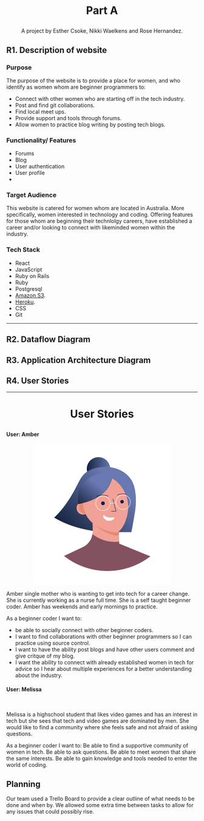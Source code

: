 
# <p align="center"> Part A
</p>


 <p align="center"> A project by Esther Csoke, Nikki Waelkens and Rose Hernandez.
</p>



## R1. Description of website

### Purpose

The purpose of the website is to provide a place for women, and who identify as women whom are beginner programmers to:

- Connect with other women who are starting off in the tech industry.
- Post and find git collaborations. 
- Find local meet ups.
- Provide support and tools through forums.
- Allow women to practice blog writing by posting tech blogs.
 
### Functionality/ Features

- Forums
- Blog
- User authentication
- User profile
- 
### Target Audience
This website is catered for women whom are located in Australia. More specifically, women interested in technology and coding. Offering features for those whom are beginning their technlolgy careers, have established a career and/or looking to connect with likeminded women within the industry.

### Tech Stack

- React
- JavaScript
- Ruby on Rails 
- Ruby
- Postgresql
- [Amazon S3](https://aws.amazon.com/).
- [Heroku](https://heroku.com/).
- CSS
- Git

--- 

## R2. Dataflow Diagram

## R3. Application Architecture Diagram

## R4. User Stories



---




# <p align="center"> User Stories
</p>

####  User: Amber
<p align="center">
  <img  src="./img/UserAvatar/2.png">
</p>

Amber single mother who is wanting to get into tech for a career change. She is currently working as a nurse full time. She is a self taught beginner coder. Amber has weekends and early mornings to practice. 

As a beginner coder I want to:
-  be able to socially connect with other beginner coders. 
- I want to find collaborations with other beginner programmers so I can practice using source control. 
-  I want to have the ability post blogs and have other users comment and give critque of my blog.
- I want the ability to connect with already established women in tech for advice so I hear about multiple experiences for a better understanding about the industry.



####  User: Melissa
<p align="center">
  <img  src="">
</p>
Melissa is a highschool student that likes video games and has an interest in tech but she sees that tech and video games are dominated by men. She would like to find a community where she feels safe and not afraid of asking questions.

As a beginner coder I want to:
Be able to find a supportive community of women in tech.
Be able to ask questions.
Be able to meet women that share the same interests.
Be able to gain knowledge and tools needed to enter the world of coding.


## Planning

Our team used a Trello Board to provide a clear outline of what needs to be done and when by. We allowed some extra time between tasks to allow for any issues that could possibly rise. 